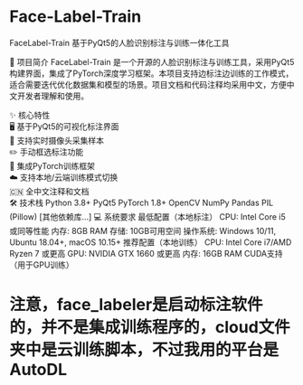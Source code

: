 # Face-Label-Train
FaceLabel-Train
基于PyQt5的人脸识别标注与训练一体化工具

📝 项目简介
FaceLabel-Train 是一个开源的人脸识别标注与训练工具，采用PyQt5构建界面，集成了PyTorch深度学习框架。本项目支持边标注边训练的工作模式，适合需要迭代优化数据集和模型的场景。项目文档和代码注释均采用中文，方便中文开发者理解和使用。  

✨ 核心特性  
  🖥️ 基于PyQt5的可视化标注界面  
  📸 支持实时摄像头采集样本  
  ✏️ 手动框选标注功能  
  🤖 集成PyTorch训练框架  
  ☁️ 支持本地/云端训练模式切换  
  🇨🇳 全中文注释和文档  
🛠️ 技术栈
  Python 3.8+
  PyQt5
  PyTorch 1.8+
  OpenCV
  NumPy
  Pandas
  PIL (Pillow)
  [其他依赖库...]
💻 系统要求
最低配置（本地标注）
  CPU: Intel Core i5 或同等性能
  内存: 8GB RAM
  存储: 10GB可用空间
  操作系统: Windows 10/11, Ubuntu 18.04+, macOS 10.15+
推荐配置（本地训练）
  CPU: Intel Core i7/AMD Ryzen 7 或更高
  GPU: NVIDIA GTX 1660 或更高
  内存: 16GB RAM
  CUDA支持（用于GPU训练）
# 注意，face_labeler是启动标注软件的，并不是集成训练程序的，cloud文件夹中是云训练脚本，不过我用的平台是AutoDL

